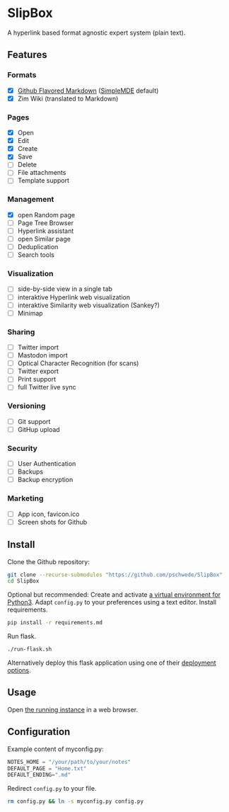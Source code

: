 # SlipBox

A hyperlink based format agnostic expert system (plain text).

## Features

### Formats

- [x] [Github Flavored Markdown](https://github.github.com/gfm) ([SimpleMDE](https://github.com/sparksuite/simplemde-markdown-editor) default)
- [x] Zim Wiki (translated to Markdown)

### Pages

- [x] Open
- [x] Edit
- [x] Create
- [x] Save
- [ ] Delete
- [ ] File attachments
- [ ] Template support

### Management

- [x] open Random page
- [ ] Page Tree Browser
- [ ] Hyperlink assistant
- [ ] open Similar page
- [ ] Deduplication
- [ ] Search tools

### Visualization

- [ ] side-by-side view in a single tab
- [ ] interaktive Hyperlink web visualization
- [ ] interaktive Similarity web visualization (Sankey?)
- [ ] Minimap

### Sharing

* [ ] Twitter import
* [ ] Mastodon import
* [ ] Optical Character Recognition (for scans)
* [ ] Twitter export
* [ ] Print support
* [ ] full Twitter live sync

### Versioning

- [ ] Git support
- [ ] GitHup upload

### Security

- [ ] User Authentication
- [ ] Backups
- [ ] Backup encryption

### Marketing

- [ ] App icon, favicon.ico
- [ ] Screen shots for Github

## Install

Clone the Github repository:
```bash
git clone --recurse-submodules "https://github.com/pschwede/SlipBox"
cd SlipBox
```

Optional but recommended: Create and activate [a virtual environment for Python3](https://docs.python.org/3/library/venv.html).
Adapt `config.py` to your preferences using a text editor.
Install requirements.
```bash
pip install -r requirements.md
```

Run flask.
```bash
./run-flask.sh
```

Alternatively deploy this flask application using one of their [deployment options](https://flask.palletsprojects.com/en/2.0.x/deploying/index.html).

## Usage

Open [the running instance](http://127.0.0.1:5000) in a web browser.

## Configuration

Example content of myconfig.py:

```python
NOTES_HOME = "/your/path/to/your/notes"
DEFAULT_PAGE = "Home.txt"
DEFAULT_ENDING=".md"
```

Redirect `config.py` to your file. 

```bash
rm config.py && ln -s myconfig.py config.py
```

